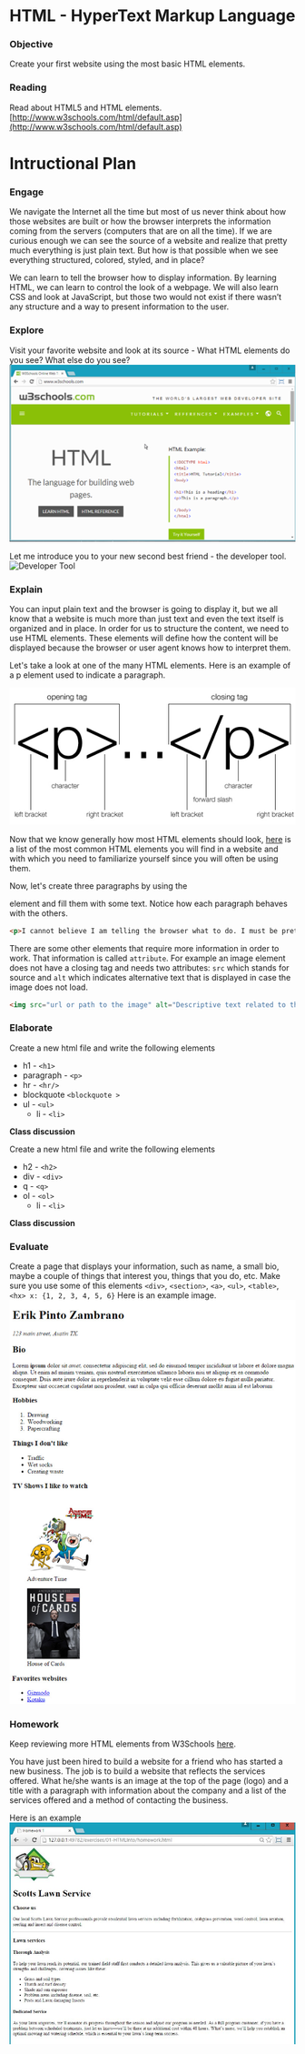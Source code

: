 # HTML - HyperText Markup Language

### Objective
Create your first website using the most basic HTML elements.

### Reading
Read about HTML5 and HTML elements. [http://www.w3schools.com/html/default.asp](http://www.w3schools.com/html/default.asp)

# Intructional Plan

### Engage

We navigate the Internet all the time but most of us never think about how those websites are built or how the browser interprets the information coming from the servers (computers that are on all the time). If we are curious enough we can see the source of a website and realize that pretty much everything is just plain text. But how is that possible when we see everything structured, colored, styled, and in place?  

We can learn to tell the browser how to display information. By learning HTML, we can learn to control the look of a webpage. We will also learn CSS and look at JavaScript, but those two would not exist if there wasn’t any structure and a way to present information to the user. 

### Explore

Visit your favorite website and look at its source - What HTML elements do you see? What else do you see?
![Page Source](../images/page-source.gif)

Let me introduce you to your new second best friend - the developer tool.
![Developer Tool](../images/developer-tool.gif)

### Explain

You can input plain text and the browser is going to display it, but we all know that a website is much more than just text and even the text itself is organized and in place. In order for us to structure the content, we need to use HTML elements. These elements will define how the content will be displayed because the browser or user agent knows how to interpret them. 

Let's take a look at one of the many HTML elements. Here is an example of a p element used to indicate a paragraph. 

![Element Anatomy](/images/tags.jpg)

Now that we know generally how most HTML elements should look, [here](http://www.w3schools.com/tags/default.asp) is a list of the most common HTML elements you will find in a website and with which you need to familiarize yourself since you will often be using them. 

Now, let's create three paragraphs by using the <p> element and fill them with some text. Notice how each paragraph behaves with the others.

```html
<p>I cannot believe I am telling the browser what to do. I must be pretty smart!</p>
```
There are some other elements that require more information in order to work. That information is called `attribute`. For example an image element does not have a closing tag and needs two attributes: `src` which stands for source and `alt` which indicates alternative text that is displayed in case the image does not load. 

```html
<img src="url or path to the image" alt="Descriptive text related to the image"/>
```

### Elaborate 

Create a new html file and write the following elements   
* h1 - `<h1>`
* paragraph - `<p>`
* hr - `<hr/>`
* blockquote `<blockquote >`
* ul - `<ul>`
    * li - `<li>`

**Class discussion**

Create a new html file and write the following elements
* h2 - `<h2>`
* div - `<div>`
* q - `<q>`
* ol - `<ol>`
    * li - `<li>` 

**Class discussion**

### Evaluate 

Create a page that displays your information, such as name, a small bio, maybe a couple of things that interest you, things that you do, etc. Make sure you use some of this elements `<div>`, `<section>`, `<a>`, `<ul>`, `<table>`, `<hx> x: {1, 2, 3, 4, 5, 6}` 
Here is an example image.
![Evaluation](../images/evaluation01.jpg)

### Homework

Keep reviewing more HTML elements from W3Schools [here](http://www.w3schools.com/tags/default.asp).

You have just been hired to build a website for a friend who has started a new business. The job is to build a website that reflects the services offered. What he/she wants is an image at the top of the page (logo) and a title with a paragraph with information about the company and a list of the services offered and a method of contacting the business.

Here is an example
![Homework](../images/homework01.jpg)